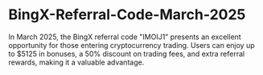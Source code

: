 # BingX-Referral-Code-March-2025
In March 2025, the BingX referral code "IMOIJ1" presents an excellent opportunity for those entering cryptocurrency trading. Users can enjoy up to $5125 in bonuses, a 50% discount on trading fees, and extra referral rewards, making it a valuable advantage.
